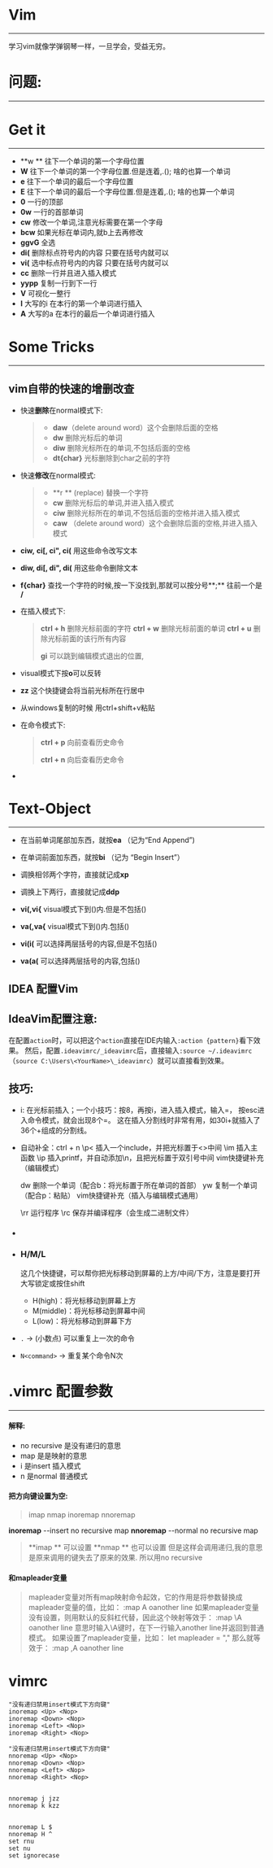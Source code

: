 # Vim

---

学习vim就像学弹钢琴一样，一旦学会，受益无穷。



# 问题:

---




> 

# Get it

---

* **w	** 往下一个单词的第一个字母位置
* **W** 往下一个单词的第一个字母位置.但是连着,.(); 啥的也算一个单词
* **e** 往下一个单词的最后一个字母位置
* **E** 往下一个单词的最后一个字母位置.但是连着,.(); 啥的也算一个单词
* **0** 一行的顶部
* **0w** 一行的首部单词
* **cw** 修改一个单词,注意光标需要在第一个字母
* **bcw** 如果光标在单词内,就b上去再修改
* **ggvG** 全选
* **di(** 删除标点符号内的内容 只要在括号内就可以
* **vi(** 选中标点符号内的内容 只要在括号内就可以
* **cc** 删除一行并且进入插入模式
* **yypp** 复制一行到下一行
* **V** 可视化一整行
* **I** 大写的i 在本行的第一个单词进行插入
* **A** 大写的a 在本行的最后一个单词进行插入

# Some Tricks

---

## vim自带的快速的增删改查

* 快速**删除**在normal模式下:

  > * **daw**（delete around word）这个会删除后面的空格
  > * **dw** 删除光标后的单词
  > * **diw** 删除光标所在的单词,不包括后面的空格
  > * **dt{char}** 光标删除到char之前的字符

* 快速**修改**在normal模式:

  > * **r	** (replace) 替换一个字符
  > * **cw** 删除光标后的单词,并进入插入模式
  > * **ciw** 删除光标所在的单词,不包括后面的空格并进入插入模式
  > * **caw** （delete around word）这个会删除后面的空格,并进入插入模式

* **ciw,** **ci[, ci", ci(** 用这些命令改写文本

* **diw, di[, di", di(** 用这些命令删除文本

* **f{char}** 查找一个字符的时候,按一下没找到,那就可以按分号**;** 往前一个是 **/** 

* 在插入模式下:

  > **ctrl + h** 删除光标前面的字符
  > **ctrl + w** 删除光标前面的单词
  > **ctrl + u** 删除光标前面的该行所有内容
  >
  > **gi** 可以跳到编辑模式退出的位置,

* visual模式下按**o**可以反转

* **zz** 这个快捷键会将当前光标所在行居中

* 从windows复制的时候 用ctrl+shift+v粘贴

* 在命令模式下:

  > **ctrl + p** 向前查看历史命令
  >
  > **ctrl + n** 向后查看历史命令

* 

# Text-Object

---

* 在当前单词尾部加东西，就按**ea** （记为“End Append”)
* 在单词前面加东西，就按**bi** （记为 “Begin Insert”）
* 调换相邻两个字符，直接就记成**xp**
* 调换上下两行，直接就记成**ddp**

* **vi(,vi{** visual模式下到()内.但是不包括()
* **va(,va{** visual模式下到()内.包括()
* **vi(i(** 可以选择两层括号的内容,但是不包括()
* **va(a(** 可以选择两层括号的内容,包括()





## IDEA 配置Vim

## IdeaVim配置注意:

在配置`action`时，可以把这个`action`直接在IDE内输入`:action {pattern}`看下效果。
 然后，配置`.ideavimrc/_ideavimrc`后，直接输入`:source ~/.ideavimrc`（`source C:\Users\<YourName>\_ideavimrc`）就可以直接看到效果。



## 技巧:

* i: 在光标前插入；一个小技巧：按8，再按i，进入插入模式，输入=， 按esc进入命令模式，就会出现8个=。 这在插入分割线时非常有用，如30i+<esc>就插入了36个+组成的分割线。

* 自动补全：ctrl + n
  \p<  插入一个include，并把光标置于<>中间
  \im  插入主函数
  \ip  插入printf，并自动添加\n，且把光标置于双引号中间
  vim快捷键补充（编辑模式）

  dw  删除一个单词（配合b：将光标置于所在单词的首部）
  yw  复制一个单词（配合p：粘贴）
  vim快捷键补充（插入与编辑模式通用）

  \rr  运行程序
  \rc  保存并编译程序（会生成二进制文件）

* ### 

  

* ### H/M/L

  这几个快捷键，可以帮你把光标移动到屏幕的上方/中间/下方，注意是要打开大写锁定或按住shift

  - H(high)：将光标移动到屏幕上方
  - M(middle)：将光标移动到屏幕中间
  - L(low)：将光标移动到屏幕下方

* `.` → (小数点) 可以重复上一次的命令

* `N<command>` → 重复某个命令N次



# .vimrc 配置参数

---

#### 解释:

* no recursive 是没有递归的意思
* map 是是映射的意思
* i 是insert 插入模式
* n 是normal 普通模式



#### 把方向键设置为空:

>imap <Up> <Nop>
>nmap <Up> <Nop>
>inoremap <Up> <Nop>
>nnoremap <Up> <Nop>

**inoremap**  --insert no recursive map
**nnoremap** --normal no recursive map

> **imap	** 可以设置
> **nmap	** 也可以设置
> 但是这样会调用递归,我的意思是原来调用的键失去了原来的效果.
> 所以用no recursive

#### <Leader>和mapleader变量

>  mapleader变量对所有map映射命令起效，它的作用是将参数<leader>替换成mapleader变量的值，比如：
>  :map <Leader>A oanother line<Esc>
>  如果mapleader变量没有设置，则用默认的反斜杠代替，因此这个映射等效于：
>  :map \A oanother line<Esc>
>  意思时输入\A键时，在下一行输入another line并返回到普通模式。
>  如果设置了mapleader变量，比如：
>  let mapleader = ","
>  那么就等效于：
>  :map ,A oanother line<Esc>


# vimrc

```vim
"没有递归禁用insert模式下方向键"
inoremap <Up> <Nop>
inoremap <Down> <Nop>
inoremap <Left> <Nop>
inoremap <Right> <Nop>

"没有递归禁用insert模式下方向键"
nnoremap <Up> <Nop>
nnoremap <Down> <Nop>
nnoremap <Left> <Nop>
nnoremap <Right> <Nop>


nnoremap j jzz
nnoremap k kzz


nnoremap L $
nnoremap H ^
set rnu
set nu
set ignorecase
```

